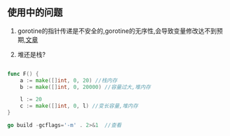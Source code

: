 ## 使用中的问题

1. gorotine的指针传递是不安全的,gorotine的无序性,会导致变量修改达不到预期,[文章](https://www.cnblogs.com/yjf512/archive/2012/06/30/2571247.html#4067585)

2. 堆还是栈?

```go

func F() {
	a := make([]int, 0, 20) //栈内存
	b := make([]int, 0, 20000) //容量过大,堆内存

	l := 20
	c := make([]int, 0, l) //变长容量,堆内存
}

go build -gcflags='-m' . 2>&1  //查看
```